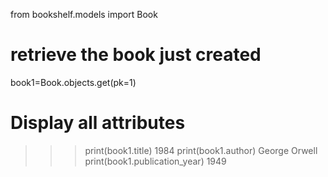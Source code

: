  from bookshelf.models import Book
 
 # retrieve the book just created
 book1=Book.objects.get(pk=1)

 # Display all attributes
>>> print(book1.title)
1984
>>> print(book1.author)
George Orwell
>>> print(book1.publication_year)
1949
